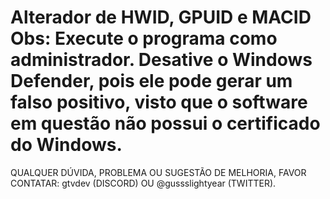 Alterador de HWID, GPUID e MACID Obs: Execute o programa como administrador. Desative o Windows Defender, pois ele pode gerar um falso positivo, visto que o software em questão não possui o certificado do Windows.
=====================================================================================================================================================================================================================
QUALQUER DÚVIDA, PROBLEMA OU SUGESTÃO DE MELHORIA, FAVOR CONTATAR: gtvdev (DISCORD) OU @gussslightyear (TWITTER).
